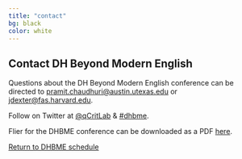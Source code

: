 ```yaml
---
title: "contact"
bg: black
color: white
---
```


## Contact DH Beyond Modern English

Questions about the DH Beyond Modern English conference can be directed to [pramit.chaudhuri@austin.utexas.edu](mailto:pramit.chaudhuri@austin.utexas.edu?subject=DHBME%20Conference) or [jdexter@fas.harvard.edu](mailto:jdexter@fas.harvard.edu?subject=DHBME%20Conference).

Follow on Twitter at [@qCritLab](https://twitter.com/qcritlab) & [#dhbme](https://twitter.com/search?q=%23dhbme&src=typd).  

Flier for the DHBME conference can be downloaded as a PDF [here](#).

<a href="#schedule">Return to DHBME schedule</a>
